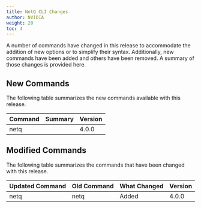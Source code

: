 ```yaml
---
title: NetQ CLI Changes
author: NVIDIA
weight: 20
toc: 4
---
```


A number of commands have changed in this release to accommodate the addition of new options or to simplify their syntax. Additionally, new commands have been added and others have been removed. A summary of those changes is provided here.

## New Commands

The following table summarizes the new commands available with this release.

| Command | Summary | Version |
| ------- | ------- | ------- |
| netq |  | 4.0.0 |

## Modified Commands

The following table summarizes the commands that have been changed with this release.

| Updated Command | Old Command | What Changed | Version |
| --------------- | ----------- | ------------ | ------- |
| netq | netq | Added | 4.0.0 |
